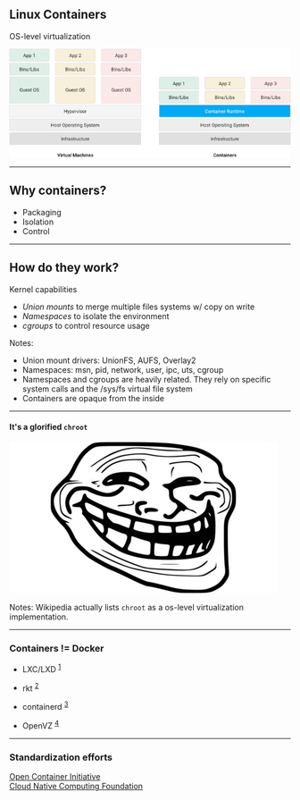 ## Linux Containers

OS-level virtualization

![virtualization-vs-containers](assets/virtualization-vs-containers.png)

---

## Why containers?

- Packaging
- Isolation
- Control

---

## How do they work?

Kernel capabilities
- *Union mounts* to merge multiple files systems w/ copy on write
- *Namespaces* to isolate the environment
- *cgroups* to control resource usage

Notes:
- Union mount drivers: UnionFS, AUFS, Overlay2
- Namespaces: msn, pid, network, user, ipc, uts, cgroup
- Namespaces and cgroups are heavily related. They rely on specific system calls and the /sys/fs virtual file system
- Containers are opaque from the inside

---

#### It's a glorified `chroot`

![troll-face](assets/trollface.jpg)

Notes:
Wikipedia actually lists `chroot` as a os-level virtualization implementation.

---

### Containers != Docker

- LXC/LXD <sup>[1]</sup>
- rkt <sup>[2]</sup>
- containerd <sup>[3]</sup>
- OpenVZ <sup>[4]</sup>

  [1]: https://linuxcontainers.org
  [2]: https://coreos.com/rkt
  [3]: https://containerd.io
  [4]: https://openvz.org

---

### Standardization efforts

[Open Container Initiative](https://www.opencontainers.org)  
[Cloud Native Computing Foundation](https://www.cncf.io)
